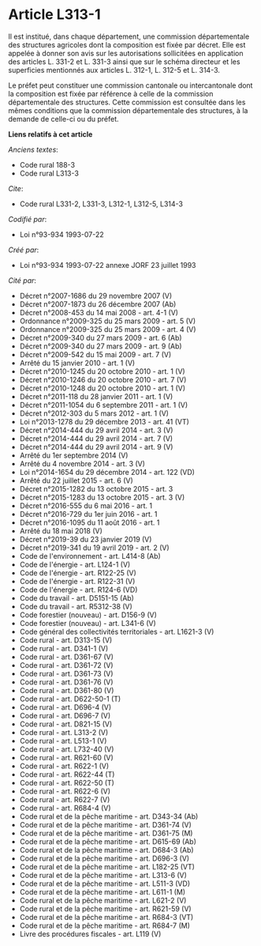 # Article L313-1

Il est institué, dans chaque département, une commission départementale des structures agricoles dont la composition est
fixée par décret. Elle est appelée à donner son avis sur les autorisations sollicitées en application des articles L. 331-2
et L. 331-3 ainsi que sur le schéma directeur et les superficies mentionnés aux articles L. 312-1, L. 312-5 et L. 314-3.

Le préfet peut constituer une commission cantonale ou intercantonale dont la composition est fixée par référence à celle de
la commission départementale des structures. Cette commission est consultée dans les mêmes conditions que la commission
départementale des structures, à la demande de celle-ci ou du préfet.

**Liens relatifs à cet article**

_Anciens textes_:

  - Code rural 188-3
  - Code rural L313-3

_Cite_:

  - Code rural L331-2, L331-3, L312-1, L312-5, L314-3

_Codifié par_:

  - Loi n°93-934 1993-07-22

_Créé par_:

  - Loi n°93-934 1993-07-22 annexe JORF 23 juillet 1993

_Cité par_:

  - Décret n°2007-1686 du 29 novembre 2007 (V)
  - Décret n°2007-1873 du 26 décembre 2007 (Ab)
  - Décret n°2008-453 du 14 mai 2008 - art. 4-1 (V)
  - Ordonnance n°2009-325 du 25 mars 2009 - art. 5 (V)
  - Ordonnance n°2009-325 du 25 mars 2009 - art. 4 (V)
  - Décret n°2009-340 du 27 mars 2009 - art. 6 (Ab)
  - Décret n°2009-340 du 27 mars 2009 - art. 9 (Ab)
  - Décret n°2009-542 du 15 mai 2009 - art. 7 (V)
  - Arrêté du 15 janvier 2010 - art. 1 (V)
  - Décret n°2010-1245 du 20 octobre 2010 - art. 1 (V)
  - Décret n°2010-1246 du 20 octobre 2010 - art. 7 (V)
  - Décret n°2010-1248 du 20 octobre 2010 - art. 1 (V)
  - Décret n°2011-118 du 28 janvier 2011 - art. 1 (V)
  - Décret n°2011-1054 du 6 septembre 2011 - art. 1 (V)
  - Décret n°2012-303 du 5 mars 2012 - art. 1 (V)
  - Loi n°2013-1278 du 29 décembre 2013 - art. 41 (VT)
  - Décret n°2014-444 du 29 avril 2014 - art. 3 (V)
  - Décret n°2014-444 du 29 avril 2014 - art. 7 (V)
  - Décret n°2014-444 du 29 avril 2014 - art. 9 (V)
  - Arrêté du 1er septembre 2014 (V)
  - Arrêté du 4 novembre 2014 - art. 3 (V)
  - Loi n°2014-1654 du 29 décembre 2014 - art. 122 (VD)
  - Arrêté du 22 juillet 2015 - art. 6 (V)
  - Décret n°2015-1282 du 13 octobre 2015 - art. 3
  - Décret n°2015-1283 du 13 octobre 2015 - art. 3 (V)
  - Décret n°2016-555 du 6 mai 2016 - art. 1
  - Décret n°2016-729 du 1er juin 2016 - art. 1
  - Décret n°2016-1095 du 11 août 2016 - art. 1
  - Arrêté du 18 mai 2018 (V)
  - Décret n°2019-39 du 23 janvier 2019 (V)
  - Décret n°2019-341 du 19 avril 2019 - art. 2 (V)
  - Code de l'environnement - art. L414-8 (Ab)
  - Code de l'énergie - art. L124-1 (V)
  - Code de l'énergie - art. R122-25 (V)
  - Code de l'énergie - art. R122-31 (V)
  - Code de l'énergie - art. R124-6 (VD)
  - Code du travail - art. D5151-15 (Ab)
  - Code du travail - art. R5312-38 (V)
  - Code forestier (nouveau) - art. D156-9 (V)
  - Code forestier (nouveau) - art. L341-6 (V)
  - Code général des collectivités territoriales - art. L1621-3 (V)
  - Code rural - art. D313-15 (V)
  - Code rural - art. D341-1 (V)
  - Code rural - art. D361-67 (V)
  - Code rural - art. D361-72 (V)
  - Code rural - art. D361-73 (V)
  - Code rural - art. D361-76 (V)
  - Code rural - art. D361-80 (V)
  - Code rural - art. D622-50-1 (T)
  - Code rural - art. D696-4 (V)
  - Code rural - art. D696-7 (V)
  - Code rural - art. D821-15 (V)
  - Code rural - art. L313-2 (V)
  - Code rural - art. L513-1 (V)
  - Code rural - art. L732-40 (V)
  - Code rural - art. R621-60 (V)
  - Code rural - art. R622-1 (V)
  - Code rural - art. R622-44 (T)
  - Code rural - art. R622-50 (T)
  - Code rural - art. R622-6 (V)
  - Code rural - art. R622-7 (V)
  - Code rural - art. R684-4 (V)
  - Code rural et de la pêche maritime - art. D343-34 (Ab)
  - Code rural et de la pêche maritime - art. D361-74 (V)
  - Code rural et de la pêche maritime - art. D361-75 (M)
  - Code rural et de la pêche maritime - art. D615-69 (Ab)
  - Code rural et de la pêche maritime - art. D684-3 (Ab)
  - Code rural et de la pêche maritime - art. D696-3 (V)
  - Code rural et de la pêche maritime - art. L182-25 (VT)
  - Code rural et de la pêche maritime - art. L313-6 (V)
  - Code rural et de la pêche maritime - art. L511-3 (VD)
  - Code rural et de la pêche maritime - art. L611-1 (M)
  - Code rural et de la pêche maritime - art. L621-2 (V)
  - Code rural et de la pêche maritime - art. R621-59 (V)
  - Code rural et de la pêche maritime - art. R684-3 (VT)
  - Code rural et de la pêche maritime - art. R684-7 (M)
  - Livre des procédures fiscales - art. L119 (V)
